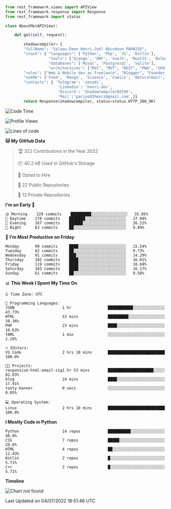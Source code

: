 ###
```python
from rest_framework.views import APIView
from rest_framework.response import Response
from rest_framework import status

class AboutMe(APIView):

    def get(self, request):

        shadowcompiler= {
        "fullName": "Salaou-Deen Henri-Joël Abiodoun PARAISO",
        "stack": { "languages": ['Python', 'Php', 'JS', 'Kotlin'],
                   "tools": ['Django', 'DRF', 'VueJS', 'NuxtJS', 'Bulma', 'Beufy'],
                   "databases": ['Mysql', 'Postgresql', 'Sqlite'],
                   "architectures": ["MVC", "MVT", "REST", "PWA", "SPA"]},        
        "roles": ["Web & Mobile dev as freelance", "Blogger", "Founder at @henrid3v", "Mentor"],
        "askMe": ['Food', 'Manga', 'Science', 'Comics', 'NaturalHair', 'Photography', 'Tech', 'Programming'],
        "contacts": { 'Telegram': 'imsadi',
                       'Linkedin': 'henri-dev',
                       'Discord': 'ShadowCompiler#2596',
                       'Mail':'pariso03henri@gmail.com',}}
        return Response(shadowcompiler, status=status.HTTP_200_OK)

```                    

<!--START_SECTION:waka-->
![Code Time](http://img.shields.io/badge/Code%20Time-0%20secs-blue)

![Profile Views](http://img.shields.io/badge/Profile%20Views-0-blue)

![Lines of code](https://img.shields.io/badge/From%20Hello%20World%20I%27ve%20Written-55%20Thousand%20lines%20of%20code-blue)

**🐱 My GitHub Data** 

> 🏆 322 Contributions in the Year 2022
 > 
> 📦 40.2 kB Used in GitHub's Storage 
 > 
> 💼 Opted to Hire
 > 
> 📜 22 Public Repositories 
 > 
> 🔑 13 Private Repositories  
 > 
**I'm an Early 🐤** 

```text
🌞 Morning    229 commits    █████████░░░░░░░░░░░░░░░░   35.95% 
🌆 Daytime    178 commits    ███████░░░░░░░░░░░░░░░░░░   27.94% 
🌃 Evening    167 commits    ██████░░░░░░░░░░░░░░░░░░░   26.22% 
🌙 Night      63 commits     ██░░░░░░░░░░░░░░░░░░░░░░░   9.89%

```
📅 **I'm Most Productive on Friday** 

```text
Monday       99 commits     ████░░░░░░░░░░░░░░░░░░░░░   15.54% 
Tuesday      62 commits     ██░░░░░░░░░░░░░░░░░░░░░░░   9.73% 
Wednesday    91 commits     ███░░░░░░░░░░░░░░░░░░░░░░   14.29% 
Thursday     102 commits    ████░░░░░░░░░░░░░░░░░░░░░   16.01% 
Friday       119 commits    ████░░░░░░░░░░░░░░░░░░░░░   18.68% 
Saturday     103 commits    ████░░░░░░░░░░░░░░░░░░░░░   16.17% 
Sunday       61 commits     ██░░░░░░░░░░░░░░░░░░░░░░░   9.58%

```


📊 **This Week I Spent My Time On** 

```text
⌚︎ Time Zone: UTC

💬 Programming Languages: 
JSON                     1 hr                ███████████░░░░░░░░░░░░░░   43.73% 
HTML                     53 mins             █████████░░░░░░░░░░░░░░░░   38.36% 
PHP                      23 mins             ████░░░░░░░░░░░░░░░░░░░░░   16.63% 
YAML                     1 min               ░░░░░░░░░░░░░░░░░░░░░░░░░   1.29%

🔥 Editors: 
VS Code                  2 hrs 18 mins       █████████████████████████   100.0%

🐱‍💻 Projects: 
responsive-html-email-sig1 hr 53 mins        ████████████████████░░░░░   82.03% 
blog                     24 mins             ████░░░░░░░░░░░░░░░░░░░░░   17.91% 
tasty-banner             0 secs              ░░░░░░░░░░░░░░░░░░░░░░░░░   0.05%

💻 Operating System: 
Linux                    2 hrs 18 mins       █████████████████████████   100.0%

```

**I Mostly Code in Python** 

```text
Python                   14 repos            ██████████░░░░░░░░░░░░░░░   40.0% 
CSS                      7 repos             █████░░░░░░░░░░░░░░░░░░░░   20.0% 
HTML                     4 repos             ██░░░░░░░░░░░░░░░░░░░░░░░   11.43% 
Kotlin                   2 repos             █░░░░░░░░░░░░░░░░░░░░░░░░   5.71% 
C++                      2 repos             █░░░░░░░░░░░░░░░░░░░░░░░░   5.71%

```


**Timeline**

![Chart not found](https://raw.githubusercontent.com/shadowcompiler/shadowcompiler/main/charts/bar_graph.png) 


 Last Updated on 04/07/2022 18:51:46 UTC
<!--END_SECTION:waka-->

